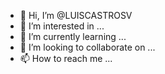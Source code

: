 - 👋 Hi, I’m @LUISCASTROSV
- 👀 I’m interested in ...
- 🌱 I’m currently learning ...
- 💞️ I’m looking to collaborate on ...
- 📫 How to reach me ...

<!---
LUISCASTROSV/LUISCASTROSV is a ✨ special ✨ repository because its `README.md` (this file) appears on your GitHub profile.
You can click the Preview link to take a look at your changes.
--->
